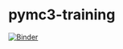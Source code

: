 # pymc3-training
[![Binder](https://mybinder.org/badge_logo.svg)](https://mybinder.org/v2/gh/Astructure/pymc3-training.git/main)
